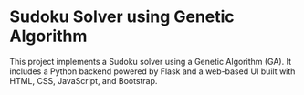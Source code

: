 # Sudoku Solver using Genetic Algorithm

This project implements a Sudoku solver using a Genetic Algorithm (GA). It includes a Python backend powered by Flask and a web-based UI built with HTML, CSS, JavaScript, and Bootstrap.
